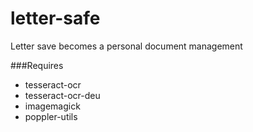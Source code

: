 # letter-safe

Letter save becomes a personal document management

###Requires
- tesseract-ocr
- tesseract-ocr-deu
- imagemagick
- poppler-utils 
